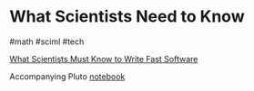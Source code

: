# What Scientists Need to Know

#math
#sciml
#tech

[What Scientists Must Know to Write Fast Software](https://biojulia.net/post/hardware/)

Accompanying Pluto [notebook](https://viralinstruction.com/posts/hardware/)
